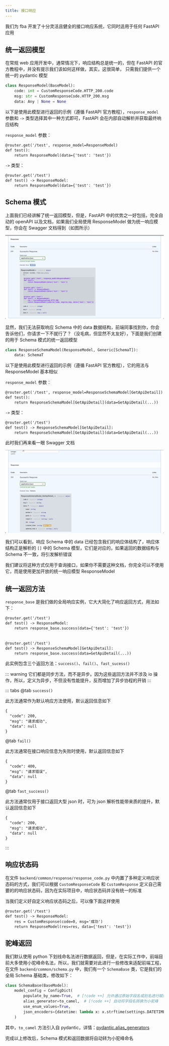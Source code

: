```yaml
---
title: 接口响应
---
```


我们为 fba 开发了十分灵活且健全的接口响应系统，它同时适用于任何 FastAPI 应用

## 统一返回模型

在常规 web 应用开发中，通常情况下，响应结构总是统一的，但在 FastAPI 的官方教程中，并没有提示我们该如何这样做，其实，这很简单，
只需我们提供一个统一的 pydantic 模型

```python
class ResponseModel(BaseModel):
    code: int = CustomResponseCode.HTTP_200.code
    msg: str = CustomResponseCode.HTTP_200.msg
    data: Any | None = None
```

以下是使用此模型进行返回的示例（遵循 FastAPI 官方教程），`response_model` 参数和 `->` 类型选择其中一种方式即可，FastAPI
会在内部自动解析并获取最终响应结构

`response_model` 参数：

```python{1,3}
@router.get('/test', response_model=ResponseModel)
def test():
    return ResponseModel(data={'test': 'test'})
```

`->` 类型：

```python{2,3}
@router.get('/test')
def test() -> ResponseModel:
    return ResponseModel(data={'test': 'test'})
```

## Schema 模式

上面我们已经讲解了统一返回模型，但是，FastAPI 中的优势之一好包括，完全自动的 openAPI 以及文档，如果我们全局使用
ResponseModel 做为统一响应模型，你会在 Swagger 文档得到（如图所示）

![response_model](/images/response_model.png)

显然，我们无法获取响应 Schema 中的 data 数据结构，前端同事找到你，你会告诉他们，你请求一下不就行了？（没毛病，但显然不太友好），下面是我们创建的用于
Schema 模式的统一返回模型

```python
class ResponseSchemaModel(ResponseModel, Generic[SchemaT]):
    data: SchemaT
```

以下是使用此模型进行返回的示例（遵循 FastAPI 官方教程），它的用法与 ResponseModel 基本相似

`response_model` 参数：

```python{1,3}
@router.get('/test', response_model=ResponseSchemaModel[GetApiDetail])
def test():
    return ResponseSchemaModel[GetApiDetail](data=GetApiDetail(...))
```

`->` 类型：

```python{2,3}
@router.get('/test')
def test() -> ResponseSchemaModel[GetApiDetail]:
    return ResponseSchemaModel[GetApiDetail](data=GetApiDetail(...))
```

此时我们再来看一眼 Swagger 文档

![response_schema_model](/images/response_schema_model.png)

我们可以看到，响应 Schema 中的 data 已经包含我们的响应体结构了，响应体结构正是解析的 `[]` 中的 Schema 模型，它们是对应的，如果返回的数据结构与
Schema 不一致，将引发解析错误

我们建议将这种方式仅用于查询接口，如果你不需要这种文档，你完全可以不使用它，而是使用更加开放的统一响应模型
ResponseModel

## 统一返回方法

`response_base` 是我们做的全局响应实例，它大大简化了响应返回方式，用法如下：

```python{2-3,7-8}
@router.get('/test')
def test() -> ResponseModel:
    return response_base.success(data={'test': 'test'})


@router.get('/test')
def test() -> ResponseSchemaModel[GetApiDetail]:
    return response_base.success(data=GetApiDetail(...))
```

此实例包含三个返回方法：`success()`、`fail()`、`fast_sucess()`

::: warning
它们都是同步方法，而不是异步。因为这些返回方法并不涉及 io 操作，所以，定义为异步，不但没有性能提升，反而增加了异步协程的开销
:::

::: tabs
@tab <Icon name="ix:success-filled" />`success()`

此方法通常作为默认响应方法使用，默认返回信息如下

```json:no-line-numbers
{
  "code": 200,
  "msg": "请求成功",
  "data": null
}
```

@tab <Icon name="ix:namur-failure-filled" />`fail()`

此方法通常在接口响应信息为失败时使用，默认返回信息如下

```json:no-line-numbers
{
  "code": 400,
  "msg": "请求错误",
  "data": null
}
```

@tab <Icon name="ix:certificate-success-filled" />`fast_success()`

此方法通常仅用于接口返回大型 json 时，可为 json 解析性能带来质的提升，默认返回信息如下

```json:no-line-numbers
{
  "code": 200,
  "msg": "请求成功",
  "data": null
}
```

:::

## 响应状态码

在文件 `backend/common/response/response_code.py` 中内置了多种定义响应状态码的方式，我们可以根据 `CustomResponseCode` 和
`CustomResponse` 定义自己需要的的响应状态码，因为在实际项目中，响应状态码并没有统一的标准

当我们定义好自定义响应状态码之后，可以像下面这样使用

```python{3-4}
@router.get('/test')
def test() -> ResponseModel:
    res = CustomResponse(code=0, msg='成功')
    return ResponseModel(res=res, data={'test': 'test'})
```

## 驼峰返回

我们默认使用 python 下划线命名法进行数据返回，但是，在实际工作中，前端目前大多使用小驼峰命名法，所以，我们就需要对此进行一些修改来适配前端工程，在文件
`backend/common/schema.py` 中，我们有一个 `SchemaBase` 类，它是我们的全局 Schema 基础类，修改如下：

```python
class SchemaBase(BaseModel):
    model_config = ConfigDict(
        populate_by_name=True,  # [!code ++] 允许通过原始字段名或别名进行赋值
        alias_generator=to_camel,  # [!code ++] 自动将字段名转换为小驼峰
        use_enum_values=True,
        json_encoders={datetime: lambda x: x.strftime(settings.DATETIME_FORMAT)},
    )
```

其中，`to_camel` 方法引入自
pydantic，详情：[pydantic.alias_generators](https://docs.pydantic.dev/latest/api/config/#pydantic.alias_generators)

完成以上修改后，Schema 模式和返回数据将自动转为小驼峰命名
